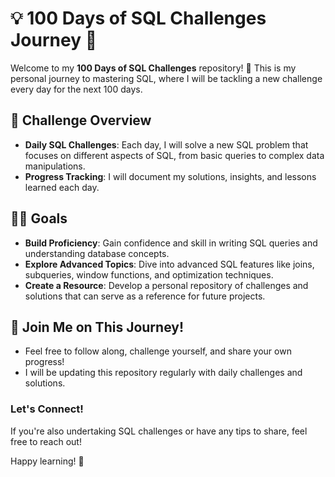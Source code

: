 # 💡 100 Days of SQL Challenges Journey 🚀

Welcome to my **100 Days of SQL Challenges** repository! 🎉 This is my personal journey to mastering SQL, where I will be tackling a new challenge every day for the next 100 days. 

## 📅 Challenge Overview
- **Daily SQL Challenges**: Each day, I will solve a new SQL problem that focuses on different aspects of SQL, from basic queries to complex data manipulations.
- **Progress Tracking**: I will document my solutions, insights, and lessons learned each day.

## 👩‍💻 Goals
- **Build Proficiency**: Gain confidence and skill in writing SQL queries and understanding database concepts.
- **Explore Advanced Topics**: Dive into advanced SQL features like joins, subqueries, window functions, and optimization techniques.
- **Create a Resource**: Develop a personal repository of challenges and solutions that can serve as a reference for future projects.

## 🚀 Join Me on This Journey!
- Feel free to follow along, challenge yourself, and share your own progress!
- I will be updating this repository regularly with daily challenges and solutions.

### Let's Connect!
If you're also undertaking SQL challenges or have any tips to share, feel free to reach out!

Happy learning! 🎉
